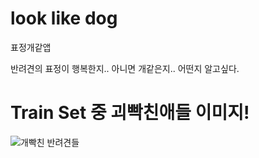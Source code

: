 # look like dog
표정개같앱

반려견의 표정이 행복한지.. 아니면 개같은지.. 어떤지 알고싶다.

# Train Set 중 괴빡친애들 이미지!
![개빡친 반려견들](https://user-images.githubusercontent.com/46040847/98680300-8ea94a00-23a4-11eb-886e-93e840adca4d.JPG)
